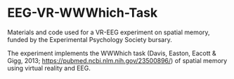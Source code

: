 # EEG-VR-WWWhich-Task
Materials and code used for a VR-EEG experiment on spatial memory, funded by the Experimental Psychology Society bursary.

The experiment implements the WWWhich task (Davis, Easton, Eacott & Gigg, 2013; https://pubmed.ncbi.nlm.nih.gov/23500896/) of spatial memory using virtual reality and EEG.


